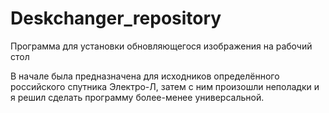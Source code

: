 Deskchanger_repository
======================

Программа для установки обновляющегося изображения на рабочий стол

В начале была предназначена для исходников определённого российского спутника Электро-Л, затем с ним произошли неполадки 
и я решил сделать программу более-менее универсальной.
